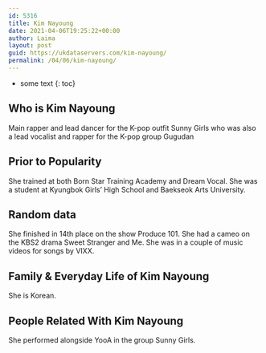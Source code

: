 ```yaml
---
id: 5316
title: Kim Nayoung
date: 2021-04-06T19:25:22+00:00
author: Laima
layout: post
guid: https://ukdataservers.com/kim-nayoung/
permalink: /04/06/kim-nayoung/
---
```


* some text
{: toc}


## Who is Kim Nayoung
                  
                  
                  
Main rapper and lead dancer for the K-pop outfit Sunny Girls who was also a lead vocalist and rapper for the K-pop group Gugudan
                  
              
            
              
            
                
                
                
## Prior to Popularity
                  
                  
                  
She trained at both Born Star Training Academy and Dream Vocal. She was a student at Kyungbok Girls&#8217; High School and Baekseok Arts University.
                  
              
            
              
            
                
                
                
## Random data
                  
                  
                  
She finished in 14th place on the show Produce 101. She had a cameo on the KBS2 drama Sweet Stranger and Me. She was in a couple of music videos for songs by VIXX.
                  
              
            
              
            
                
                
                
## Family & Everyday Life of Kim Nayoung
                  
                  
                  
She is Korean.
                  
              
            
              
            
                
                
                
## People Related With Kim Nayoung
                  
                  
                  
She performed alongside YooA in the group Sunny Girls.
                  
              
            
              
            
                
              
            
              
              
            
            
              
            
          
          
          